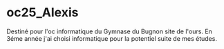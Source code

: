 # oc25_Alexis
Destiné pour l'oc informatique du Gymnase du Bugnon site de l'ours.
En 3éme année j'ai choisi informatique pour la potentiel suite de mes études.
